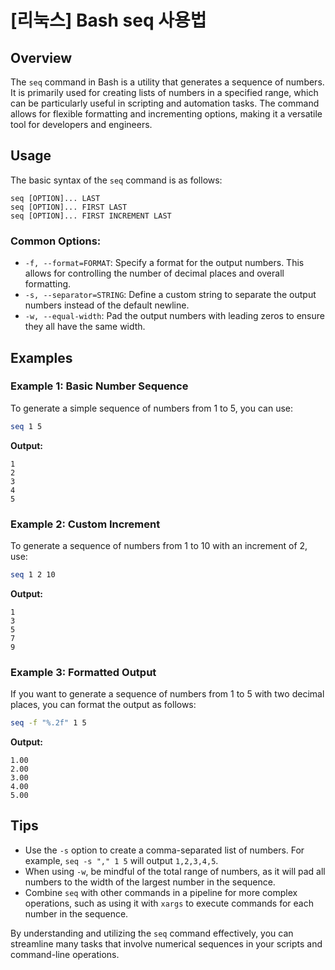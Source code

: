 # [리눅스] Bash seq 사용법

## Overview
The `seq` command in Bash is a utility that generates a sequence of numbers. It is primarily used for creating lists of numbers in a specified range, which can be particularly useful in scripting and automation tasks. The command allows for flexible formatting and incrementing options, making it a versatile tool for developers and engineers.

## Usage
The basic syntax of the `seq` command is as follows:

```
seq [OPTION]... LAST
seq [OPTION]... FIRST LAST
seq [OPTION]... FIRST INCREMENT LAST
```

### Common Options:
- `-f, --format=FORMAT`: Specify a format for the output numbers. This allows for controlling the number of decimal places and overall formatting.
- `-s, --separator=STRING`: Define a custom string to separate the output numbers instead of the default newline.
- `-w, --equal-width`: Pad the output numbers with leading zeros to ensure they all have the same width.

## Examples

### Example 1: Basic Number Sequence
To generate a simple sequence of numbers from 1 to 5, you can use:

```bash
seq 1 5
```
**Output:**
```
1
2
3
4
5
```

### Example 2: Custom Increment
To generate a sequence of numbers from 1 to 10 with an increment of 2, use:

```bash
seq 1 2 10
```
**Output:**
```
1
3
5
7
9
```

### Example 3: Formatted Output
If you want to generate a sequence of numbers from 1 to 5 with two decimal places, you can format the output as follows:

```bash
seq -f "%.2f" 1 5
```
**Output:**
```
1.00
2.00
3.00
4.00
5.00
```

## Tips
- Use the `-s` option to create a comma-separated list of numbers. For example, `seq -s "," 1 5` will output `1,2,3,4,5`.
- When using `-w`, be mindful of the total range of numbers, as it will pad all numbers to the width of the largest number in the sequence.
- Combine `seq` with other commands in a pipeline for more complex operations, such as using it with `xargs` to execute commands for each number in the sequence.

By understanding and utilizing the `seq` command effectively, you can streamline many tasks that involve numerical sequences in your scripts and command-line operations.